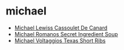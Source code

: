 # michael

 * [Michael Lewiss Cassoulet De Canard](index/m/michael-lewiss-cassoulet-de-canard-104755.json)
 * [Michael Romanos Secret Ingredient Soup](index/m/michael-romanos-secret-ingredient-soup-51156400.json)
 * [Michael Voltaggios Texas Short Ribs](index/m/michael-voltaggios-texas-short-ribs.json)
